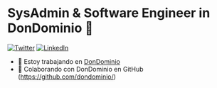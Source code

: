 # SysAdmin & Software Engineer in DonDominio  👋

[![Twitter](https://img.shields.io/badge/Twitter-1DA1F2?style=for-the-badge&logo=twitter&logoColor=white)](https://twitter.com/mateu_san)
[![LinkedIn](https://img.shields.io/badge/LinkedIn-0077B5?style=for-the-badge&logo=linkedin&logoColor=white)](https://www.linkedin.com/in/mateusan/)

- 🔭 Estoy trabajando en [DonDominio](https://www.dondominio.com/) 
- 👯 Colaborando con DonDominio en GitHub (https://github.com/dondominio/)

<!--
**mateusan/mateusan** is a ✨ _special_ ✨ repository because its `README.md` (this file) appears on your GitHub profile.

Here are some ideas to get you started:

- 🔭 I’m currently working on ...
- 🌱 I’m currently learning ...
- 👯 I’m looking to collaborate on ...
- 🤔 I’m looking for help with ...
- 💬 Ask me about ...
- 📫 How to reach me: ...
- 😄 Pronouns: ...
- ⚡ Fun fact: ...
-->
